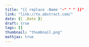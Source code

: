 ```yaml
---
title: "{{ replace .Name "-" " " }}"
link: "link://to.abstract.com/"
date: {{ .Date }}
draft: true
tags: []
thumbnail: "thumbnail.png"
mathjax: true
---
```

